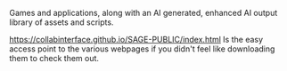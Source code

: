 Games and applications, along with an AI generated, enhanced AI output library of assets and scripts.

https://collabinterface.github.io/SAGE-PUBLIC/index.html
Is the easy access point to the various webpages if you didn't feel like downloading them to check them out.
